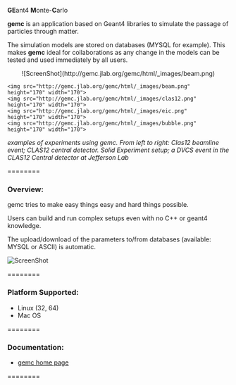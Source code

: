 <b>GE</b>ant4 <b>M</b>onte-<b>C</b>arlo


<b>gemc</b> is an application based on Geant4 libraries to simulate the 
passage of particles through matter.


The simulation models are stored on databases (MYSQL for example). This makes <b>gemc</b> ideal for 
collaborations as any change in the models can be tested and used immediately by all users.


<p align="center">
	![ScreenShot](http://gemc.jlab.org/gemc/html/_images/beam.png)


	<img src="http://gemc.jlab.org/gemc/html/_images/beam.png"   height="170" width="170">
	<img src="http://gemc.jlab.org/gemc/html/_images/clas12.png" height="170" width="170">
	<img src="http://gemc.jlab.org/gemc/html/_images/eic.png"    height="170" width="170">
	<img src="http://gemc.jlab.org/gemc/html/_images/bubble.png" height="170" width="170">
</p>
<i> examples of experiments using gemc. From left to right: Clas12 beamline event; CLAS12 central detector. Solid Experiment setup; 
a DVCS event in the CLAS12 Central detector at Jefferson Lab</i>

========


### Overview:

gemc tries to make easy things easy and hard things possible.

Users can build and run complex setups even with no C++ or geant4 knowledge.

The upload/download of the parameters to/from databases (available: MYSQL or ASCII) is automatic.


![ScreenShot](http://gemc.jlab.org/gemc/html/_images/gemcArchitecture.png)


========


### Platform Supported:

* Linux (32, 64)
* Mac OS


========

### Documentation:
* <a href="http://gemc.jlab.org"> gemc home page </a>

========


